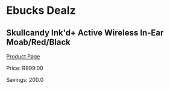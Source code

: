 
# Ebucks Dealz
## Skullcandy Ink'd+ Active Wireless In-Ear Moab/Red/Black
[Product Page](https://www.ebucks.com/web/shop/productSelected.do?prodId=1179016772&catId=1048640943)

Price: R899.00

Savings: 200.0


	